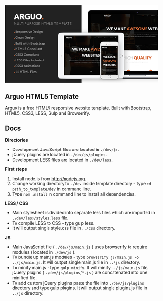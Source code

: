![Arguo Image](https://raw.githubusercontent.com/pierzchalatomasz/Arguo-HTML5-Template/master/docs/img/arguo-promo.png)

## Arguo HTML5 Template ##
Arguo is a free HTML5 responsive website template. Built with Bootstrap, HTML5, CSS3, LESS, Gulp and Browserify.

## Docs ##

**Directories**

 - Development JavaScript files are located in `./dev/js`.
 - jQuery plugins are located in `./dev/js/plugins`. 
 - Development LESS files are located in `./dev/less`.

**First steps**

 1. Install node.js from http://nodejs.org. 
 2. Change working directory to `./dev` inside template directory - type `cd path_to_template/dev` in command line.
 3. Type `npm install` in command line to install all dependencies. 
 
**LESS / CSS**

 - Main stylesheet is divided into separate less files which are imported in `./dev/less/styles.less` file. 
 - To compile LESS to CSS - type gulp less. 
 - It will output single style.css file in `../css` directory.

**JS**

- Main JavaScript file ( `./dev/js/main.js` ) uses browserify to require modules ( located in `./dev/js` ).
- To bundle up main.js modules - type `browserify js/main.js -o ../js/main.js`. It will output single main.js file in `../js` directory.
- To minify main.js - type `gulp minify`. It will minify `../js/main.js` file.
jQuery plugins ( `./dev/js/plugins/*.js` ) are concatenated into one minified file.
- To add custom jQuery plugins paste the file into `./dev/js/plugins` directory and type gulp plugins. It will output single plugins.js file in `../js` directory.